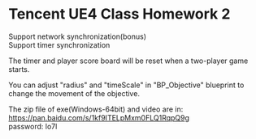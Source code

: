 # Tencent UE4 Class Homework 2  
  
Support network synchronization(bonus)  
Support timer synchronization  

The timer and player score board will be reset when a two-player game starts.  

You can adjust "radius" and "timeScale" in "BP_Objective" blueprint to change the movement of the objective.  
  
The zip file of exe(Windows-64bit) and video are in:  
https://pan.baidu.com/s/1kf9ITELpMxm0FLQ1RqpQ9g  
password: lo7l  
